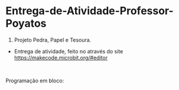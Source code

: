 # Entrega-de-Atividade-Professor-Poyatos

1) Projeto Pedra, Papel e Tesoura.
- Entrega de atividade, feito no através do site https://makecode.microbit.org/#editor

<img scr="Pedra.png">
<img scr="Papel.png">
<img scr="Tesoura.png">

Programação em bloco:
<img scr="Forma de bloco.png">

